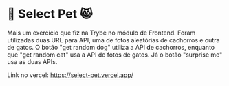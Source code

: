 # 🐶 Select Pet 😸
Mais um exercício que fiz na Trybe no módulo de Frontend. Foram utilizadas duas URL para API, uma de fotos aleatórias de cachorros e outra de gatos. O botão "get random dog" utiliza a API de cachorros, enquanto que "get random cat" usa a API de fotos de gatos. Já o botão "surprise me" usa as duas APIs.

Link no vercel: https://select-pet.vercel.app/
